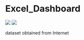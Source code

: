 # Excel_Dashboard

<img src="https://firebasestorage.googleapis.com/v0/b/dexterprojectid.appspot.com/o/clientes%2FFord.png?alt=media&token=ef4812c4-bcca-4230-a924-79ff1e88b925" />
<img src="https://firebasestorage.googleapis.com/v0/b/dexterprojectid.appspot.com/o/clientes%2FToyota.png?alt=media&token=8d902f2b-7e2e-4926-9d52-4766e0ed5a48" />

dataset obtained from Internet
